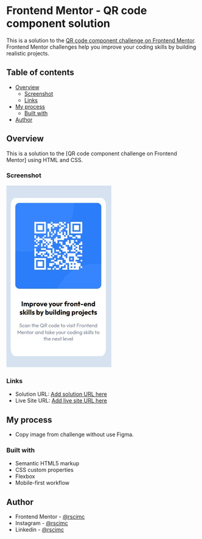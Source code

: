 # Frontend Mentor - QR code component solution

This is a solution to the [QR code component challenge on Frontend Mentor](https://www.frontendmentor.io/challenges/qr-code-component-iux_sIO_H). Frontend Mentor challenges help you improve your coding skills by building realistic projects. 

## Table of contents

- [Overview](#overview)
  - [Screenshot](#screenshot)
  - [Links](#links)
- [My process](#my-process)
  - [Built with](#built-with)
- [Author](#author)

## Overview
This is a solution to the [QR code component challenge on Frontend Mentor] using HTML and CSS.

### Screenshot

![](./assets/images/screenshot.jpg)

### Links

- Solution URL: [Add solution URL here](https://your-solution-url.com)
- Live Site URL: [Add live site URL here](https://your-live-site-url.com)

## My process
- Copy image from challenge without use Figma.

### Built with

- Semantic HTML5 markup
- CSS custom properties
- Flexbox
- Mobile-first workflow

## Author

- Frontend Mentor - [@rscimc](https://www.frontendmentor.io/profile/rscimc)
- Instagram - [@rscimc](https://www.instagram.com/rscimc)
- Linkedin - [@rscimc](https://www.linkedin.com/in/rscimc)